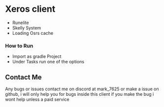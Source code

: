 # Xeros client

* Runelite
* Skelly System
* Loading Osrs cache

### How to Run
* Import as gradle Project
* Under Tasks run one of the options



## Contact Me
Any bugs or issues contact me on discord at mark_7625 or make a issue on github, i will only help you for bugs
inside this client if you make the bug i wont help unless a paid service
